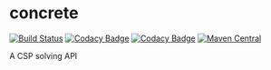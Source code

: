concrete
========

[![Build Status](https://travis-ci.org/concrete-cp/concrete.svg?branch=master)](https://travis-ci.org/concrete-cp/concrete)
[![Codacy Badge](https://api.codacy.com/project/badge/Grade/a5775c2b60e44d55865574114561d991)](https://www.codacy.com/app/scand1sk/concrete?utm_source=github.com&utm_medium=referral&utm_content=concrete-cp/concrete&utm_campaign=badger)
[![Codacy Badge](https://api.codacy.com/project/badge/Coverage/a1a0df7c57e24040a76ed7d5a7e609be)](https://www.codacy.com/app/scand1sk/concrete?utm_source=github.com&utm_medium=referral&utm_content=concrete-cp/concrete&utm_campaign=Badge_Coverage)
[![Maven Central](https://maven-badges.herokuapp.com/maven-central/cz.jirutka.rsql/rsql-parser/badge.svg)](https://maven-badges.herokuapp.com/maven-central/fr.univ-valenciennes/concrete)

A CSP solving API
